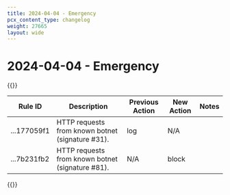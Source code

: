 ```yaml
---
title: 2024-04-04 - Emergency
pcx_content_type: changelog
weight: 27665
layout: wide
---
```


# 2024-04-04 - Emergency

{{<table-wrap>}}
<table style="width: 100%">
  <thead>
    <tr>
      <th>Rule ID</th>
      <th>Description</th>
      <th>Previous Action</th>
      <th>New Action</th>
      <th>Notes</th>
    </tr>
  </thead>
  <tbody>
    <tr>
      <td>...177059f1</td>
      <td>HTTP requests from known botnet (signature #31).</td>
      <td>log</td>
      <td>N/A</td>
      <td></td>
    </tr>
<tr>
      <td>...7b231fb2</td>
      <td>HTTP requests from known botnet (signature #81).</td>
      <td>N/A</td>
      <td>block</td>
      <td></td>
    </tr>
  </tbody>
</table>
{{</table-wrap>}}